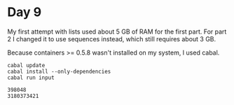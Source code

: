 # Day 9
My first attempt with lists used about 5 GB of RAM for the first part. For part 2 I changed it to use sequences instead, which still requires about 3 GB.

Because containers >= 0.5.8 wasn't installed on my system, I used cabal.
```
cabal update
cabal install --only-dependencies
cabal run input
```
```
398048
3180373421
```
